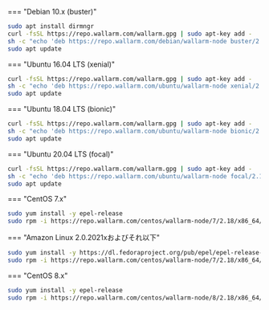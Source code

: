 === "Debian 10.x (buster)"
```bash
sudo apt install dirmngr
curl -fsSL https://repo.wallarm.com/wallarm.gpg | sudo apt-key add -
sh -c "echo 'deb https://repo.wallarm.com/debian/wallarm-node buster/2.18/' | sudo tee /etc/apt/sources.list.d/wallarm.list"
sudo apt update
```
=== "Ubuntu 16.04 LTS (xenial)"
```bash
curl -fsSL https://repo.wallarm.com/wallarm.gpg | sudo apt-key add -
sh -c "echo 'deb https://repo.wallarm.com/ubuntu/wallarm-node xenial/2.18/' | sudo tee /etc/apt/sources.list.d/wallarm.list"
sudo apt update
```
=== "Ubuntu 18.04 LTS (bionic)"
```bash
curl -fsSL https://repo.wallarm.com/wallarm.gpg | sudo apt-key add -
sh -c "echo 'deb https://repo.wallarm.com/ubuntu/wallarm-node bionic/2.18/' | sudo tee /etc/apt/sources.list.d/wallarm.list"
sudo apt update
```
=== "Ubuntu 20.04 LTS (focal)"
```bash
curl -fsSL https://repo.wallarm.com/wallarm.gpg | sudo apt-key add -
sh -c "echo 'deb https://repo.wallarm.com/ubuntu/wallarm-node focal/2.18/' | sudo tee /etc/apt/sources.list.d/wallarm.list"
sudo apt update
```
=== "CentOS 7.x"
```bash
sudo yum install -y epel-release
sudo rpm -i https://repo.wallarm.com/centos/wallarm-node/7/2.18/x86_64/Packages/wallarm-node-repo-1-6.el7.noarch.rpm
```
=== "Amazon Linux 2.0.2021xおよびそれ以下"
```bash
sudo yum install -y https://dl.fedoraproject.org/pub/epel/epel-release-latest-7.noarch.rpm
sudo rpm -i https://repo.wallarm.com/centos/wallarm-node/7/2.18/x86_64/Packages/wallarm-node-repo-1-6.el7.noarch.rpm
```
=== "CentOS 8.x"
```bash
sudo yum install -y epel-release
sudo rpm -i https://repo.wallarm.com/centos/wallarm-node/8/2.18/x86_64/Packages/wallarm-node-repo-1-6.el8.noarch.rpm
```